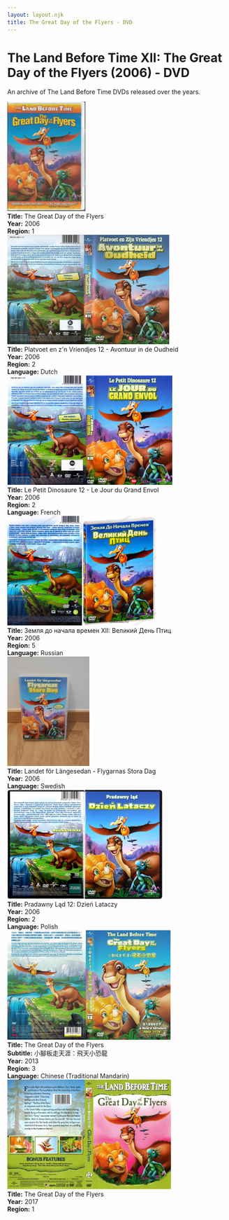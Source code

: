 ```yaml
---
layout: layout.njk
title: The Great Day of the Flyers - DVD
---
```


# The Land Before Time XII: The Great Day of the Flyers (2006) - DVD

An archive of The Land Before Time DVDs released over the years.

<div class="table-wrapper">
  <table>
  <div class="item-entry">
  <div class="item-image">
    
  </div>
  <div class="item-details">
    
  </div>
</div>

  <div class="item-entry">
  <div class="item-image">
    <a href="/images/media/dvd/12/US2006.jpg" data-lightbox="books" data-title="The Great Day of the Flyers">
        <div class="img-box">
          <img src="/images/media/dvd/12/US2006.jpg" alt="The Great Day of the Flyers" style="height:250px; object-fit:cover;" / loading="lazy">
        </div>
      </a>
  </div>
  <div class="item-details">
    <strong>Title:</strong> The Great Day of the Flyers<br/>
      <strong>Year:</strong> 2006<br/>
      <strong>Region:</strong> 1<br/>
  </div>
</div>


<div class="item-entry">
  <div class="item-image">
    <a href="/images/media/dvd/12/platvoet-en-zijn-vriendjes-avontuur-in-de-oudheid-dvd-nl-scaniris_orig.jpg" data-lightbox="books" data-title="Platvoet en z'n Vriendjes 12 - Avontuur in de Oudheid">
        <div class="img-box">
          <img src="/images/media/dvd/12/platvoet-en-zijn-vriendjes-avontuur-in-de-oudheid-dvd-nl-scaniris_orig.jpg" alt="Platvoet en z'n Vriendjes 12 - Avontuur in de Oudheid" style="height:250px; object-fit:cover;" / loading="lazy">
        </div>
      </a>
  </div>
  <div class="item-details">
    <strong>Title:</strong> Platvoet en z'n Vriendjes 12 - Avontuur in de Oudheid<br/>
      <strong>Year:</strong> 2006<br/>
      <strong>Region:</strong> 2<br/>
      <strong>Language:</strong> Dutch<br/>
  </div>
</div>

  <div class="item-entry">
  <div class="item-image">
    <a href="/images/media/dvd/12/le-petit-dinosaure-vol-12-le-jour-du-grand-envol-01262422072007_orig.jpg" data-lightbox="books" data-title="Le Petit Dinosaure 12 - Le Jour du Grand Envol">
        <div class="img-box">
          <img src="/images/media/dvd/12/le-petit-dinosaure-vol-12-le-jour-du-grand-envol-01262422072007_orig.jpg" alt="Le Petit Dinosaure 12 - Le Jour du Grand Envol" style="height:250px; object-fit:cover;" / loading="lazy">
        </div>
      </a>
  </div>
  <div class="item-details">
    <strong>Title:</strong> Le Petit Dinosaure 12 - Le Jour du Grand Envol<br/>
      <strong>Year:</strong> 2006<br/>
      <strong>Region:</strong> 2<br/>
      <strong>Language:</strong> French<br/>
  </div>
</div>

<div class="item-entry">
  <div class="item-image">
    <a href="/images/media/dvd/12/russianlbt12dvd_orig.jpg" data-lightbox="books" data-title="Земля до начала времен XII: Великий День Птиц">
        <div class="img-box">
          <img src="/images/media/dvd/12/russianlbt12dvd_orig.jpg" alt="Земля до начала времен XII: Великий День Птиц" style="height:250px; object-fit:cover;" / loading="lazy">
        </div>
      </a>
  </div>
  <div class="item-details">
    <strong>Title:</strong> Земля до начала времен XII: Великий День Птиц<br/>
      <strong>Year:</strong> 2006<br/>
      <strong>Region:</strong> 5<br/>
      <strong>Language:</strong> Russian<br/>
  </div>
</div>

  <div class="item-entry">
  <div class="item-image">
    <a href="/images/media/dvd/12/lbt12-sv-2006.jpg" data-lightbox="books" data-title="Landet för Längesedan - Flygarnas Stora Dag">
        <div class="img-box">
          <img src="/images/media/dvd/12/lbt12-sv-2006.jpg" alt="Landet för Längesedan - Flygarnas Stora Dag" style="height:250px; object-fit:cover;" / loading="lazy">
        </div>
      </a>
  </div>
  <div class="item-details">
    <strong>Title:</strong> Landet för Längesedan - Flygarnas Stora Dag<br/>
      <strong>Year:</strong> 2006<br/>
      <strong>Language:</strong> Swedish<br/>
  </div>
</div>


  <div class="item-entry">
  <div class="item-image">
    <a href="/images/media/dvd/12/polishlbt12dvd.jpg" data-lightbox="books" data-title="Pradawny Ląd 12: Dzień Lataczy">
        <div class="img-box">
          <img src="/images/media/dvd/12/polishlbt12dvd.jpg" alt="Pradawny Ląd 12: Dzień Lataczy" style="height:250px; object-fit:cover;" / loading="lazy">
        </div>
      </a>
  </div>
  <div class="item-details">
    <strong>Title:</strong> Pradawny Ląd 12: Dzień Lataczy<br/>
      <strong>Year:</strong> 2006<br/>
      <strong>Region:</strong> 2<br/>
      <strong>Language:</strong> Polish<br/>
  </div>
</div>


<div class="item-entry">
  <div class="item-image">
    <a href="/images/media/dvd/12/lbt12-chinese-scan_orig.jpg" data-lightbox="books" data-title="The Great Day of the Flyers">
        <div class="img-box">
          <img src="/images/media/dvd/12/lbt12-chinese-scan_orig.jpg" alt="The Great Day of the Flyers" style="height:250px; object-fit:cover;" / loading="lazy">
        </div>
      </a>
  </div>
  <div class="item-details">
    <strong>Title:</strong> The Great Day of the Flyers<br/>
      <strong>Subtitle:</strong> 小腳板走天涯：飛天小恐龍<br/>
      <strong>Year:</strong> 2013<br/>
      <strong>Region:</strong> 3<br/>
      <strong>Language:</strong> Chinese (Traditional Mandarin)<br/>
  </div>
</div>

<div class="item-entry">
  <div class="item-image">
    <a href="/images/media/dvd/12/greatdayoftheflyersdvd-2017-r1_orig.jpg" data-lightbox="books" data-title="The Great Day of the Flyers">
        <div class="img-box">
          <img src="/images/media/dvd/12/greatdayoftheflyersdvd-2017-r1_orig.jpg" alt="The Great Day of the Flyers" style="height:250px; object-fit:cover;" / loading="lazy">
        </div>
      </a>
  </div>
  <div class="item-details">
    <strong>Title:</strong> The Great Day of the Flyers<br/>
      <strong>Year:</strong> 2017<br/>
      <strong>Region:</strong> 1<br/>
  </div>
</div>


</table>
</div>